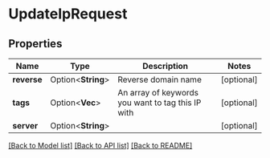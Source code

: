 # UpdateIpRequest

## Properties

Name | Type | Description | Notes
------------ | ------------- | ------------- | -------------
**reverse** | Option<**String**> | Reverse domain name | [optional]
**tags** | Option<**Vec<String>**> | An array of keywords you want to tag this IP with | [optional]
**server** | Option<**String**> |  | [optional]

[[Back to Model list]](../README.md#documentation-for-models) [[Back to API list]](../README.md#documentation-for-api-endpoints) [[Back to README]](../README.md)


